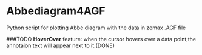 Abbediagram4AGF
===============

Python script for plotting Abbe diagram with the data in zemax .AGF file 

###TODO
**HoverOver** feature: when the cursor hovers over a data point,the annotaion text will appear next to it.(DONE)
